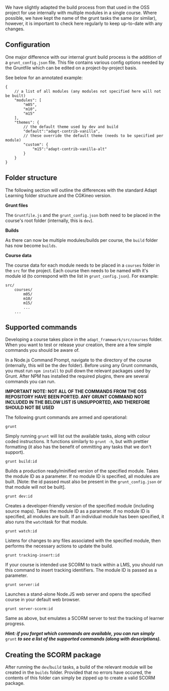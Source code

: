 We have slightly adapted the build process from that used in the OSS project for use internally with multiple modules in a single course. Where possible, we have kept the name of the grunt tasks the same (or similar), however, it is important to check here regularly to keep up-to-date with any changes.

## Configuration

One major difference with our internal grunt build process is the addition of a `grunt_config.json` file. This file contains various config options needed by the Gruntfile which can be edited on a project-by-project basis.

See below for an annotated example:

    {
        // a list of all modules (any modules not specified here will not be built)
        "modules": [
      	    "m05",
      	    "m10",
      	    "m15"
        ],
        "themes": {
            // the default theme used by dev and build
      	    "default":"adapt-contrib-vanilla",
      	    // these override the default theme (needs to be specified per module)
      	    "custom": {
      		    "m15":"adapt-contrib-vanilla-alt"
      	    }
        }
    }


## Folder structure

The following section will outline the differences with the standard Adapt Learning folder structure and the CGKineo version.

**Grunt files**

The `Gruntfile.js` and the `grunt_config.json` both need to be placed in the course's root folder (internally, this is `dev`).

**Builds**

As there can now be multiple modules/builds per course, the `build` folder has now become `builds`.

**Course data**

The course data for each module needs to be placed in a `courses` folder in the `src` for the project. Each course then needs to be named with it's module id (to correspond with the list in `grunt_config.json`). For example:

    src/
        courses/
            m05/
            m10/
            m15/
            ...
        ...

## Supported commands

Developing a course takes place in the `adapt_framework/src/courses` folder. When you want to test or release your creation, there are a few simple commands you should be aware of.

In a Node.js Command Prompt, navigate to the directory of the course (internally, this will be the dev folder). Before using any Grunt commands, you must run `npm install` to pull down the relevant packages used by Grunt. After NPM has installed the required plugins, there are several commands you can run.

**IMPORTANT NOTE: NOT ALL OF THE COMMANDS FROM THE OSS REPOSITORY HAVE BEEN PORTED. ANY GRUNT COMMAND NOT INCLUDED IN THE BELOW LIST IS UNSUPPORTED, AND THEREFORE SHOULD NOT BE USED**

The following grunt commands are armed and operational:

    grunt
Simply running `grunt` will list out the available tasks, along with colour coded instructions. It functions similarly to `grunt -h`, but with prettier formatting (it also has the benefit of ommitting any tasks that we don't support).

    grunt build:id
Builds a production ready/minified version of the specified module. Takes the module ID as a parameter. If no module
ID is specified, all modules are built. [Note: the id passed must also be present in the `grunt_config.json` or that module will not be built].

    grunt dev:id
Creates a developer-friendly version of the specified module (including source maps). Takes the module ID as a parameter. If no module ID is specified, all modules are built. If an individual module has been specified, it also runs the `watch`task for that module.

    grunt watch:id
Listens for changes to any files associated with the specified module, then performs the necessary actions to update the build.

    grunt tracking-insert:id
If your course is intended use SCORM to track within a LMS, you should run this command to insert tracking identifiers. The module ID is passed as a parameter.

    grunt server:id
Launches a stand-alone Node.JS web server and opens the specified course in your default web browser.

    grunt server-scorm:id
Same as above, but emulates a SCORM server to test the tracking of learner progress.


***Hint: if you forget which commands are available, you can run simply*** `grunt` ***to see a list of the supported commands (along with descriptions).***

## Creating the SCORM package

After running the `dev`/`build` tasks, a build of the relevant module will be created in the `builds` folder. Provided that no errors have occured, the contents of this folder can simply be zipped up to create a valid SCORM package.
